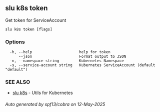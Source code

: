 ## slu k8s token

Get token for ServiceAccount

```
slu k8s token [flags]
```

### Options

```
  -h, --help                     help for token
      --json                     Format output to JSON
  -n, --namespace string         Kubernetes Namespace
  -s, --service-account string   Kubernetes ServiceAccount (default "default")
```

### SEE ALSO

* [slu k8s](slu_k8s.md)	 - Utils for Kubernetes

###### Auto generated by spf13/cobra on 12-May-2025
